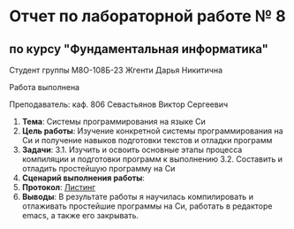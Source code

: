 # Отчет по лабораторной работе № 8
## по курсу "Фундаментальная информатика"

Студент группы M8О-108Б-23 Жгенти Дарья Никитична

Работа выполнена 

Преподаватель: каф. 806 Севастьянов Виктор Сергеевич

1. **Тема**: Системы программирования на языке Си
2. **Цель работы**: Изучение конкретной системы программирования на Си и получение навыков подготовки текстов и отладки программ
3. **Задачи**:
  3.1. Изучить и освоить основные этапы процесса компиляции и подготовки программ к выполнению
  3.2. Составить и отладить простейшую программу на Си
4. **Сценарий выполнения работы**:
5. **Протокол**: [Листинг](https://github.com/Daria2605/labworking/blob/main/lab8/listing.md)
5. **Выводы**:
  В результате работы я научилась компилировать и отлаживать простейшие программы на Си, работать в редакторе emacs, а также его закрывать.
